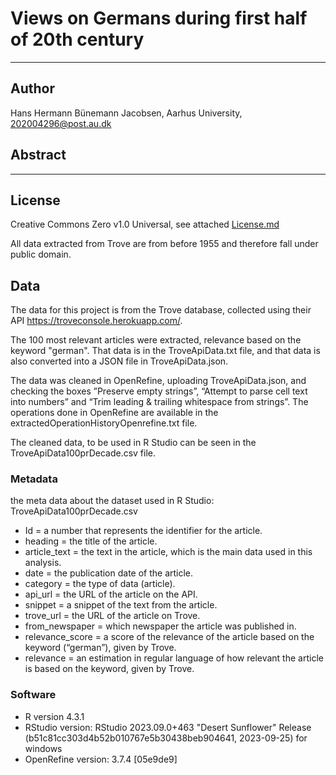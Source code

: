# Views on Germans during first half of 20th century


---
## Author
Hans Hermann Bünemann Jacobsen, Aarhus University, 202004296@post.au.dk

## Abstract

---

## License
Creative Commons Zero v1.0 Universal, see attached [License.md](https://github.com/Digital-Methods-HASS/au669893_Buenemann_HansHermann/blob/main/LICENSE.md)

All data extracted from Trove are from before 1955 and therefore fall under public domain. 

## Data
The data for this project is from the Trove database, collected using their API https://troveconsole.herokuapp.com/.

The 100 most relevant articles were extracted, relevance based on the keyword "german". That data is in the TroveApiData.txt file, and that data is also converted into a JSON file in TroveApiData.json.

The data was cleaned in OpenRefine, uploading TroveApiData.json, and checking the boxes ”Preserve empty strings”, “Attempt to parse cell text into numbers” and “Trim leading & trailing whitespace from strings”. The operations done in OpenRefine are available in the extractedOperationHistoryOpenrefine.txt file.

The cleaned data, to be used in R Studio can be seen in the TroveApiData100prDecade.csv file.

### Metadata
the meta data about the dataset used in R Studio: TroveApiData100prDecade.csv
* Id = a number that represents the identifier for the article.
* heading = the title of the article.
* article_text = the text in the article, which is the main data used in this analysis.
* date = the publication date of the article.
* category = the type of data (article).
* api_url = the URL of the article on the API.
* snippet = a snippet of the text from the article.
* trove_url = the URL of the article on Trove.
* from_newspaper = which newspaper the article was published in.
* relevance_score = a score of the relevance of the article based on the keyword (“german”), given by Trove.
* relevance = an estimation in regular language of how relevant the article is based on the keyword, given by Trove.


### Software
* R version 4.3.1
* RStudio version: RStudio 2023.09.0+463 "Desert Sunflower" Release (b51c81cc303d4b52b010767e5b30438beb904641, 2023-09-25) for windows
* OpenRefine version: 3.7.4 [05e9de9]
